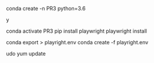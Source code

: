 

<!-- short for playwright -->
conda create -n PR3 python=3.6

y

conda activate PR3
pip install playwright
playwright install


conda export > playright.env
conda create -f playright.env

udo yum update

